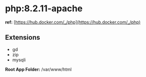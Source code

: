 # php:8.2.11-apache

**ref:** [https://hub.docker.com/_/php](https://hub.docker.com/_/php)

## Extensions
- gd
- zip
- mysqli

**Root App Folder:** /var/www/html


